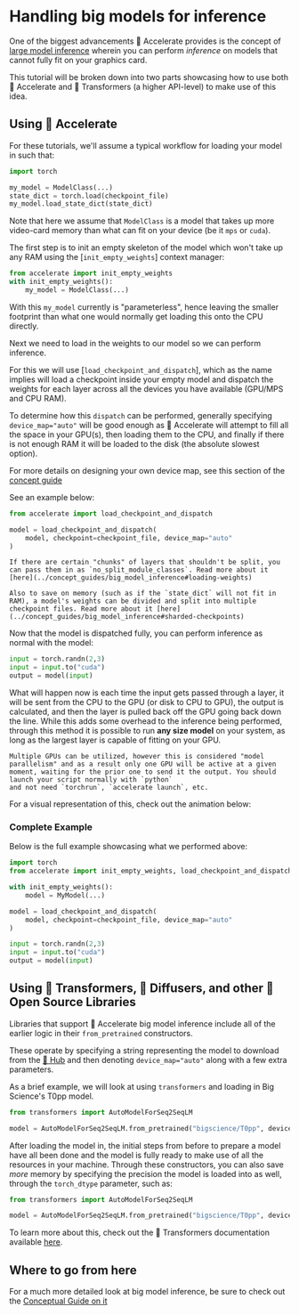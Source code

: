 <!--Copyright 2022 The HuggingFace Team. All rights reserved.

Licensed under the Apache License, Version 2.0 (the "License"); you may not use this file except in compliance with
the License. You may obtain a copy of the License at

http://www.apache.org/licenses/LICENSE-2.0

Unless required by applicable law or agreed to in writing, software distributed under the License is distributed on
an "AS IS" BASIS, WITHOUT WARRANTIES OR CONDITIONS OF ANY KIND, either express or implied. See the License for the
specific language governing permissions and limitations under the License.

⚠️ Note that this file is in Markdown but contain specific syntax for our doc-builder (similar to MDX) that may not be
rendered properly in your Markdown viewer.
-->

# Handling big models for inference

One of the biggest advancements 🤗 Accelerate provides is the concept of [large model inference](../concept_guides/big_model_inference) wherein you can perform *inference* on models that cannot fully fit on your graphics card. 

This tutorial will be broken down into two parts showcasing how to use both 🤗 Accelerate and 🤗 Transformers (a higher API-level) to make use of this idea.

## Using 🤗 Accelerate

For these tutorials, we'll assume a typical workflow for loading your model in such that:

```py
import torch

my_model = ModelClass(...)
state_dict = torch.load(checkpoint_file)
my_model.load_state_dict(state_dict)
```

Note that here we assume that `ModelClass` is a model that takes up more video-card memory than what can fit on your device (be it `mps` or `cuda`).

The first step is to init an empty skeleton of the model which won't take up any RAM using the [`init_empty_weights`] context manager:

```py
from accelerate import init_empty_weights
with init_empty_weights():
    my_model = ModelClass(...)
```

With this `my_model` currently is "parameterless", hence leaving the smaller footprint than what one would normally get loading this onto the CPU directly. 

Next we need to load in the weights to our model so we can perform inference.

For this we will use [`load_checkpoint_and_dispatch`], which as the name implies will load a checkpoint inside your empty model and dispatch the weights for each layer across all the devices you have available (GPU/MPS and CPU RAM). 

To determine how this `dispatch` can be performed, generally specifying `device_map="auto"` will be good enough as 🤗 Accelerate
will attempt to fill all the space in your GPU(s), then loading them to the CPU, and finally if there is not enough RAM it will be loaded to the disk (the absolute slowest option). 

<Tip>

For more details on designing your own device map, see this section of the [concept guide](../concept_guides/big_model_inference#designing-a-device-map)

</Tip>

See an example below:

```py
from accelerate import load_checkpoint_and_dispatch

model = load_checkpoint_and_dispatch(
    model, checkpoint=checkpoint_file, device_map="auto"
)
```

<Tip>

    If there are certain "chunks" of layers that shouldn't be split, you can pass them in as `no_split_module_classes`. Read more about it [here](../concept_guides/big_model_inference#loading-weights)

</Tip>

<Tip>

    Also to save on memory (such as if the `state_dict` will not fit in RAM), a model's weights can be divided and split into multiple checkpoint files. Read more about it [here](../concept_guides/big_model_inference#sharded-checkpoints)

</Tip>

Now that the model is dispatched fully, you can perform inference as normal with the model:

```py
input = torch.randn(2,3)
input = input.to("cuda")
output = model(input)
```

What will happen now is each time the input gets passed through a layer, it will be sent from the CPU to the GPU (or disk to CPU to GPU), the output is calculated, and then the layer is pulled back off the GPU going back down the line. While this adds some overhead to the inference being performed, through this method it is possible to run **any size model** on your system, as long as the largest layer is capable of fitting on your GPU. 

<Tip>

    Multiple GPUs can be utilized, however this is considered "model parallelism" and as a result only one GPU will be active at a given moment, waiting for the prior one to send it the output. You should launch your script normally with `python`
    and not need `torchrun`, `accelerate launch`, etc.

</Tip>

For a visual representation of this, check out the animation below:

<Youtube id="MWCSGj9jEAo" />

### Complete Example

Below is the full example showcasing what we performed above:

```py
import torch
from accelerate import init_empty_weights, load_checkpoint_and_dispatch

with init_empty_weights():
    model = MyModel(...)

model = load_checkpoint_and_dispatch(
    model, checkpoint=checkpoint_file, device_map="auto"
)

input = torch.randn(2,3)
input = input.to("cuda")
output = model(input)
```

## Using 🤗 Transformers, 🤗 Diffusers, and other 🤗 Open Source Libraries

Libraries that support 🤗 Accelerate big model inference include all of the earlier logic in their `from_pretrained` constructors. 

These operate by specifying a string representing the model to download from the [🤗 Hub](https://hf.co/models) and then denoting `device_map="auto"` along with a few extra parameters. 

As a brief example, we will look at using `transformers` and loading in Big Science's T0pp model. 

```py
from transformers import AutoModelForSeq2SeqLM

model = AutoModelForSeq2SeqLM.from_pretrained("bigscience/T0pp", device_map="auto")
```

After loading the model in, the initial steps from before to prepare a model have all been done and the model is fully
ready to make use of all the resources in your machine. Through these constructors, you can also save *more* memory by
specifying the precision the model is loaded into as well, through the `torch_dtype` parameter, such as:

```py
from transformers import AutoModelForSeq2SeqLM

model = AutoModelForSeq2SeqLM.from_pretrained("bigscience/T0pp", device_map="auto", torch_dtype=torch.float16)
```

To learn more about this, check out the 🤗 Transformers documentation available [here](https://huggingface.co/docs/transformers/main/en/main_classes/model#large-model-loading).

## Where to go from here

For a much more detailed look at big model inference, be sure to check out the [Conceptual Guide on it](../concept_guides/big_model_inference)
